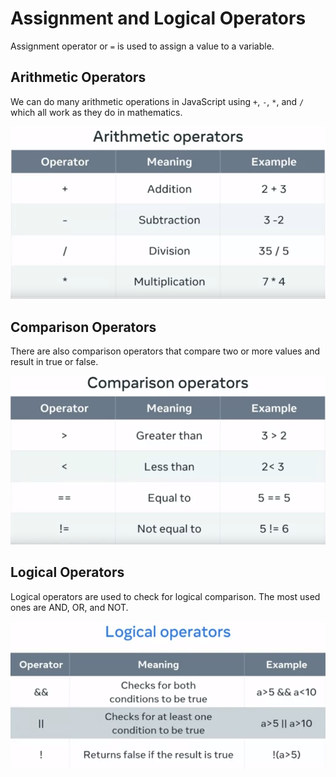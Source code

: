 # Assignment and Logical Operators

Assignment operator or `=` is used to assign a value to a variable.

## Arithmetic Operators

We can do many arithmetic operations in JavaScript using `+`, `-`, `*`, and `/` which all work as they do in mathematics.

<img src="./resources/arithmetic-operators.png" alt="Arithmetic Operators Table">

## Comparison Operators

There are also comparison operators that compare two or more values and result in true or false.

<img src="./resources/comparison-operators.png" alt="Comparison Operators Table">

## Logical Operators

Logical operators are used to check for logical comparison. The most used ones are AND, OR, and NOT.

<img src="./resources/logical-operators.png" alt="Logical Operators Table">
